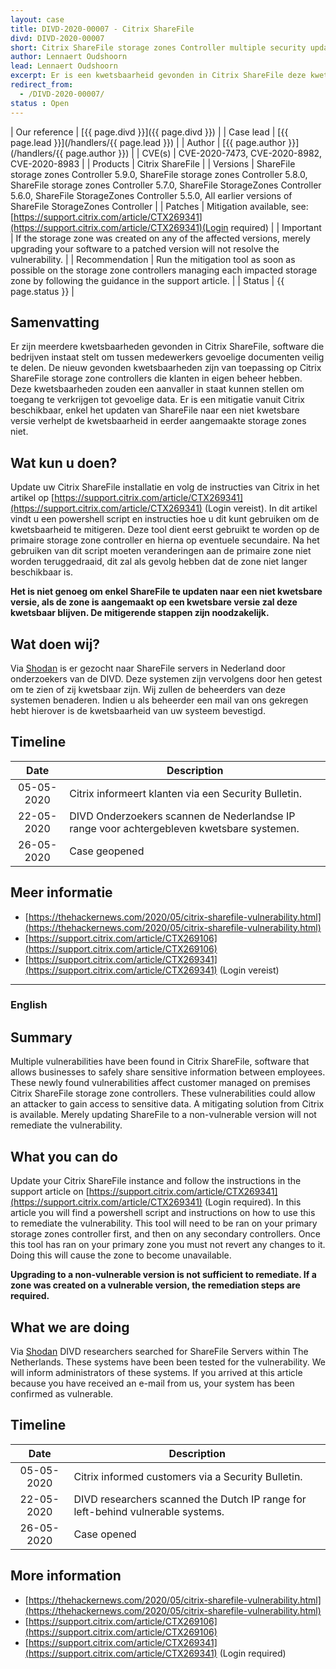 ```yaml
---
layout: case
title: DIVD-2020-00007 - Citrix ShareFile
divd: DIVD-2020-00007
short: Citrix ShareFile storage zones Controller multiple security updates
author: Lennaert Oudshoorn
lead: Lennaert Oudshoorn
excerpt: Er is een kwetsbaarheid gevonden in Citrix ShareFile deze kwetsbaarheid kan gebruikt worden door een aanvaller om toegang te verkrijgen tot gevoelige data. / A vulnerabilty in Citrix ShareFile has been discovered, this vulnerability can be used by an attacker to potentially gain access to sensitive data.
redirect_from:
  - /DIVD-2020-00007/
status : Open
---
```


| Our reference | [{{ page.divd }}]({{ page.divd }}) |
| Case lead | [{{ page.lead }}](/handlers/{{ page.lead }}) |
| Author | [{{ page.author }}](/handlers/{{ page.author }}) |
| CVE(s) | CVE-2020-7473, CVE-2020-8982, CVE-2020-8983 |
| Products | Citrix ShareFile |
| Versions | ShareFile storage zones Controller 5.9.0, ShareFile storage zones Controller 5.8.0, ShareFile storage zones Controller 5.7.0, ShareFile StorageZones Controller 5.6.0, ShareFile StorageZones Controller 5.5.0, All earlier versions of ShareFile StorageZones Controller |
| Patches | Mitigation available, see: [https://support.citrix.com/article/CTX269341](https://support.citrix.com/article/CTX269341)(Login required) |
| Important | If the storage zone was created on any of the affected versions, merely upgrading your software to a patched version will not resolve the vulnerability. |
| Recommendation | Run the mitigation tool as soon as possible on the storage zone controllers managing each impacted storage zone by following the guidance in the support article. |
| Status | {{ page.status }} |

## Samenvatting

Er zijn meerdere kwetsbaarheden gevonden in Citrix ShareFile, software die bedrijven instaat stelt om tussen medewerkers gevoelige documenten veilig te delen. De nieuw gevonden kwetsbaarheden zijn van toepassing op Citrix ShareFile storage zone controllers die klanten in eigen beheer hebben. Deze kwetsbaarheden zouden een aanvaller in staat kunnen stellen om toegang te verkrijgen tot gevoelige data. Er is een mitigatie vanuit Citrix beschikbaar, enkel het updaten van ShareFile naar een niet kwetsbare versie verhelpt de kwetsbaarheid in eerder aangemaakte storage zones niet. 

## Wat kun u doen?

Update uw Citrix ShareFile installatie en volg de instructies van Citrix in het artikel op [https://support.citrix.com/article/CTX269341](https://support.citrix.com/article/CTX269341) (Login vereist). In dit artikel vindt u een powershell script en instructies hoe u dit kunt gebruiken om de kwetsbaarheid te mitigeren. Deze tool dient eerst gebruikt te worden op de primaire storage zone controller en hierna op eventuele secundaire. Na het gebruiken van dit script moeten veranderingen aan de primaire zone niet worden teruggedraaid, dit zal als gevolg hebben dat de zone niet langer beschikbaar is. 

**Het is niet genoeg om enkel ShareFile te updaten naar een niet kwetsbare versie, als de zone is aangemaakt op een kwetsbare versie zal deze kwetsbaar blijven. De mitigerende stappen zijn noodzakelijk.**

## Wat doen wij?

Via [Shodan](https://shodan.io) is er gezocht naar ShareFile servers in Nederland door onderzoekers van de DIVD. Deze systemen zijn vervolgens door hen getest om te zien of zij kwetsbaar zijn. Wij zullen de beheerders van deze systemen benaderen. Indien u als beheerder een mail van ons gekregen hebt hierover is de kwetsbaarheid van uw systeem bevestigd. 

## Timeline

| Date  | Description |
|:-----:|-------------|
| 05-05-2020| Citrix informeert klanten via een Security Bulletin. |
| 22-05-2020| DIVD Onderzoekers scannen de Nederlandse IP range voor achtergebleven kwetsbare systemen.|
| 26-05-2020 | Case geopened | 

## Meer informatie
* [https://thehackernews.com/2020/05/citrix-sharefile-vulnerability.html](https://thehackernews.com/2020/05/citrix-sharefile-vulnerability.html)
* [https://support.citrix.com/article/CTX269106](https://support.citrix.com/article/CTX269106)
* [https://support.citrix.com/article/CTX269341](https://support.citrix.com/article/CTX269341) (Login vereist)

<hr>

### English

## Summary
Multiple vulnerabilities have been found in Citrix ShareFile, software that allows businesses to safely share sensitive information between employees. These newly found vulnerabilities affect customer managed on premises Citrix ShareFile storage zone controllers. These vulnerabilities could allow an attacker to gain access to sensitive data. A mitigating solution from Citrix is available. Merely updating ShareFile to a non-vulnerable version will not remediate the vulnerability. 

## What you can do

Update your Citrix ShareFile instance and follow the instructions in the support article on [https://support.citrix.com/article/CTX269341](https://support.citrix.com/article/CTX269341) (Login required). In this article you will find a powershell script and instructions on how to use this to remediate the vulnerability. This tool will need to be ran on your primary storage zones controller first, and then on any secondary controllers. Once this tool has ran on your primary zone you must not revert any changes to it. Doing this will cause the zone to become unavailable. 

**Upgrading to a non-vulnerable version is not sufficient to remediate. If a zone was created on a vulnerable version, the remediation steps are required.**

## What we are doing

Via [Shodan](https://shodan.io) DIVD researchers searched for ShareFile Servers within The Netherlands. These systems have been been tested for the vulnerability. We will inform administrators of these systems. If you arrived at this article because you have received an e-mail from us, your system has been confirmed as vulnerable.

## Timeline

| Date  | Description |
|:-----:|-------------|
| 05-05-2020| Citrix informed customers via a Security Bulletin. |
| 22-05-2020| DIVD researchers scanned the Dutch IP range for left-behind vulnerable systems.|
| 26-05-2020 | Case opened | 

## More information
* [https://thehackernews.com/2020/05/citrix-sharefile-vulnerability.html](https://thehackernews.com/2020/05/citrix-sharefile-vulnerability.html)
* [https://support.citrix.com/article/CTX269106](https://support.citrix.com/article/CTX269106)
* [https://support.citrix.com/article/CTX269341](https://support.citrix.com/article/CTX269341) (Login required)